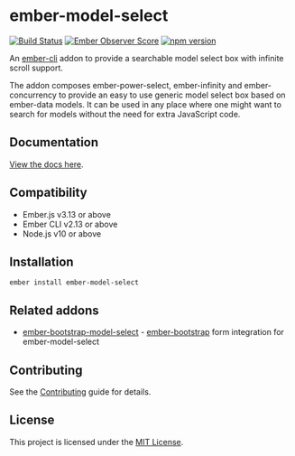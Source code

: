 ember-model-select
==============================================================================
[![Build Status](https://travis-ci.org/nickschot/ember-model-select.svg?branch=master)](https://travis-ci.org/nickschot/ember-model-select) [![Ember Observer Score](https://emberobserver.com/badges/ember-model-select.svg)](https://emberobserver.com/addons/ember-model-select) [![npm version](https://badge.fury.io/js/ember-model-select.svg)](https://badge.fury.io/js/ember-model-select)

An [ember-cli](http://www.ember-cli.com) addon to provide a searchable model select box with infinite scroll support.

The addon composes ember-power-select, ember-infinity and ember-concurrency to provide an easy to use generic model select box based on ember-data models. It can be used in any place where one might want to search for models without the need for extra JavaScript code.

Documentation
------------------------------------------------------------------------------
[View the docs here](https://nickschot.github.io/ember-model-select).

Compatibility
------------------------------------------------------------------------------

* Ember.js v3.13 or above
* Ember CLI v2.13 or above
* Node.js v10 or above


Installation
------------------------------------------------------------------------------

```
ember install ember-model-select
```

Related addons
------------------------------------------------------------------------------
 - [ember-bootstrap-model-select](https://github.com/nickschot/ember-bootstrap-model-select) - [ember-bootstrap](https://www.ember-bootstrap.com) form integration for ember-model-select


Contributing
------------------------------------------------------------------------------

See the [Contributing](CONTRIBUTING.md) guide for details.


License
------------------------------------------------------------------------------

This project is licensed under the [MIT License](LICENSE.md).
